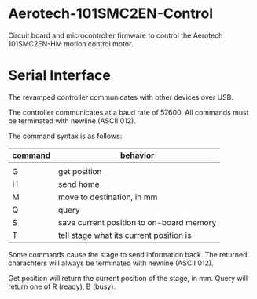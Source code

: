 # Aerotech-101SMC2EN-Control

Circuit board and microcontroller firmware to control the Aerotech 101SMC2EN-HM motion control motor.

# Serial Interface

The revamped controller communicates with other devices over USB.

The controller communicates at a baud rate of 57600.
All commands must be terminated with newline (ASCII 012).

The command syntax is as follows:

| command         | behavior                                 |
|-----------------|------------------------------------------|
|                 |                                          |
| G               | get position                             |
| H               | send home                                |
| M <destination> | move to destination, in mm               |
| Q               | query                                    |
| S               | save current position to on-board memory |
| T <position>    | tell stage what its current position is  |

Some commands cause the stage to send information back.
The returned charachters will always be terminated with newline (ASCII 012).

Get position will return the current position of the stage, in mm.
Query will return one of R (ready), B (busy).

